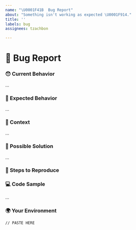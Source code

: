 ```yaml
---
name: "\U0001F41B  Bug Report"
about: "Something isn't working as expected \U0001F914."
title: ''
labels: bug
assignees: tzachbon

---
```


<!---
Thanks for filing an issue 😄 ! Before you submit, please read the following:

Search open/closed issues before submitting since someone might have asked the same thing before!
-->

# 🐛  Bug Report

### 😯 Current Behavior

<!--- Tell us what happens instead of the expected behavior
      If you're seeing an error, please include the full error message and stack trace -->
...

### 🤔 Expected Behavior

<!--- Tell us what should happen -->
...

### 🔦 Context <!-- optional -->

<!--- How has this issue affected you?
      Providing context helps us come up with a solution that is most useful in the real world -->
...

### 💁 Possible Solution <!-- optional -->

<!--- Suggest a fix/reason for the bug -->
...

### 👣 Steps to Reproduce <!-- optional -->

<!--- Please add an easy way to reproduce it  -->

### 💻 Code Sample

<!--- Please provide your github repository (preferable), gist or inline sample code to reproduce the issue. -->
...

### 🌍 Your Environment

<!--- You can use `npx envinfo` and paste the details -->
<!--- Manually include as many relevant details about the environment you experienced the bug in. In addition, paste below your `package.json`. -->
<!--- Link to the repository would be amazing! -->
```
// PASTE HERE
```
